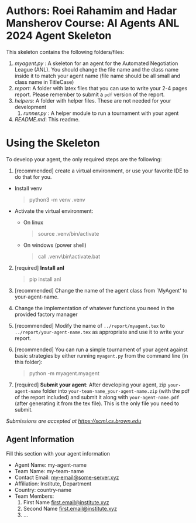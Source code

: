 Authors: Roei Rahamim and Hadar Mansherov
Course: AI Agents
ANL 2024 Agent Skeleton
=======================

This skeleton contains the following folders/files:

1. *myagent.py* : A skeleton for an agent for the Automated Negotiation League (ANL).
   You should change the file name and the class name inside it to match
   your agent name (file name should be all small and class name in TitleCase)
2. *report*: A folder with latex files that you can use to write
   your 2-4 pages report. Please remember to submit a `pdf` version of the
   report.
3. *helpers*: A folder with helper files. These are not needed for your development
   1. *runner.py* : A helper module to run a tournament with your agent
5. *README.md*: This readme.

Using the Skeleton
==================

To develop your agent, the only required steps are the following:

1. [recommended] create a virtual environment, or use your favorite IDE to do
   that for you.
  - Install venv

    > python3 -m venv .venv

  - Activate the virtual environment:

    - On linux

      > source .venv/bin/activate

    - On windows (power shell)

      > call .venv\bin\activate.bat

2. [required] **Install anl**
    > pip install anl

3. [recommended] Change the name of the agent class from `MyAgent' to
   your-agent-name.
5. Change the implementation of whatever functions you need in the provided
   factory manager
6. [recommended] Modify the name of ``../report/myagent.tex`` to ``../report/your-agent-name.tex`` as appropriate and use it to write your
   report.
7. [recommended] You can run a simple tournament of your agent against basic
   strategies by either running ``myagent.py`` from the command line (in this folder):

    > python -m myagent.myagent

8. [required] **Submit your agent**: After developing your agent,
  zip ``your-agent-name`` folder into ``your-team-name_your-agent-name.zip``
  (with the pdf of the report included)  and submit it along with
  ``your-agent-name.pdf`` (after generating it from the tex file).
  This is the only file you need to submit.

*Submissions are accepted at https://scml.cs.brown.edu*

Agent Information
-----------------
Fill this section with your agent information

  - Agent Name: my-agent-name
  - Team Name: my-team-name
  - Contact Email: my-email@some-server.xyz
  - Affiliation: Institute, Department
  - Country: country-name
  - Team Members:
    1. First Name <first.email@institute.xyz>
    2. Second Name <first.email@institute.xyz>
    3. ...
